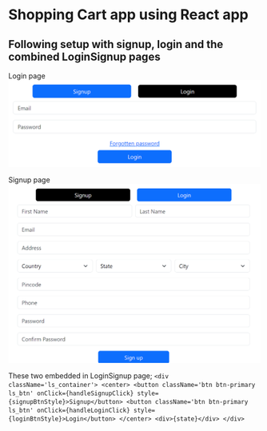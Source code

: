 # Shopping Cart app using React app

## Following setup with signup, login and the combined LoginSignup pages

Login page 
![login page](images/login.png)

Signup page
![signup page](images/signup.png)

These two embedded in LoginSignup page;
`
    <div className='ls_container'>
        <center>
            <button className='btn btn-primary ls_btn' onClick={handleSignupClick} style={signupBtnStyle}>Signup</button>
            <button className='btn btn-primary ls_btn' onClick={handleLoginClick} style={loginBtnStyle}>Login</button>
        </center>
        <div>{state}</div>
    </div>
`

